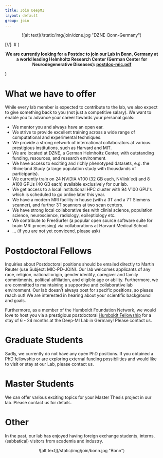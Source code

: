 ```yaml
---
title: Join DeepMI
layout: default
group: join
---
```


 <p style="text-align: center;">
![alt text](/static/img/join/dzne.jpg "DZNE-Bonn-Germany")
</p>

[//]: # (<p style="text-align: center; font-weight: bold;"> We are currently looking for a Postdoc to join our Lab in Bonn, Germany at a world leading Helmholtz Research Center (German Center for Neurodegenerative Diseases):  [postdoc-mic.pdf](http://reuter.mit.edu/download/postdoc-mic.pdf) </p>)

# What we have to offer

While every lab member is expected to contribute to the lab, we also expect to give something back to you (not just a competitive salary). We want to enable you to advance your career towards your personal goals:

- We mentor you and always have an open ear.
- We strive to provide excellent training across a wide range of computational and experimental techniques.
- We provide a strong network of international collaborators at various prestigious institutions, such as Harvard and MIT.
- We are located at DZNE, a German Helmholtz Center, with outstanding funding, resources, and research environment.
- We have access to exciting and richly phenotyped datasets, e.g. the Rhineland Study (a large population study with thousdands of participants).
- We currently train on 24 NVIDIA V100 (32 GB each, NVlink'ed) and 8 A100 GPUs (40 GB each) available exclusively for our lab.
- We get access to a local institutional HPC cluster with 94 V100 GPU's which is scheduled to go online later this year.
- We have a modern MRI facility in house (with a 3T and a 7T Siemens scanner), and further 3T scanners at two scan centers.
- We have strong local collaborative ties with clinial science, population science, neuroscience, radiology, epileptiology etc.
- We contribute to FreeSurfer (a popular open source software suite for brain MRI processing) via collaborations at Harvard Medical School.
- ... (if you are not yet convicend, please ask)

# Postdoctoral Fellows

Inquiries about Postdoctoral positions should be emailed directly to Martin Reuter (use Subject: MIC-PD-JOIN). Our lab welcomes applicants of any race, religion, national origin, gender identity, caregiver and family commitments, political affiliation, and eligible age or ability. Furthermore, we are committed to maintaining a supportive and collaborative lab environment. Our lab doesn’t always post for specific positions, so please reach out! We are interested in hearing about your scientific background and goals.

Furthermore, as a member of the Humboldt Foundation Network, we would love to host you via a prestigious postdoctoral [Humboldt Fellowship](https://www.humboldt-foundation.de/bewerben/foerderprogramme/humboldt-forschungsstipendium) for a stay of 6 - 24 months at the Deep-MI Lab in Germany! Please contact us. 

# Graduate Students

Sadly, we currently do not have any open PhD positions. If you obtained a PhD fellowship or are exploring external funding possibilities and would like to visit or stay at our Lab, please contact us. 

# Master Students

We can offer various exciting topics for your Master Thesis project in our lab. Please contact us for details.

# Other

In the past, our lab has enjoyed having foreign exchange students, interns, (sabbatical) visitors from academia and industry. 

<p style="text-align: center;">
![alt text](/static/img/join/bonn.jpg "Bonn")
</p>
